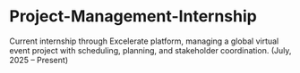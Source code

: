 # Project-Management-Internship
Current internship through Excelerate platform, managing a global virtual event project with scheduling, planning, and stakeholder coordination. (July, 2025 – Present)
